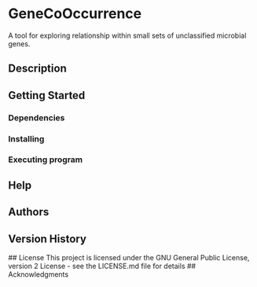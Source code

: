 # GeneCoOccurrence

A tool for exploring relationship within small sets of unclassified microbial genes.

## Description

<!-- An in-depth paragraph about your project and overview of use. -->


## Getting Started

### Dependencies

<!-- * Describe any prerequisites, libraries, OS version, etc., needed before installing program.
* ex. Windows 10. -->


### Installing
<!-- * How/where to download your program
* Any modifications needed to be made to files/folders -->


### Executing program
<!-- * How to run the program
* Step-by-step bullets -->
<!--
```
code blocks for commands
```-->

## Help
<!-- Any advise for common problems or issues.
```
command to run if program contains helper info
``` -->


## Authors
<!-- Contributors names and contact info

ex. Dominique Pizzie  
ex. [@DomPizzie](https://twitter.com/dompizzie) -->


## Version History
<!--
* 0.2
    * Various bug fixes and optimizations
    * See [commit change]() or See [release history]()
* 0.1
    * Initial Release
--!>
## License

This project is licensed under the GNU General Public License, version 2 License - see the LICENSE.md file for details

## Acknowledgments
<!--
Inspiration, code snippets, etc.
* [awesome-readme](https://github.com/matiassingers/awesome-readme)
* [PurpleBooth](https://gist.github.com/PurpleBooth/109311bb0361f32d87a2)
* [dbader](https://github.com/dbader/readme-template)
* [zenorocha](https://gist.github.com/zenorocha/4526327)
* [fvcproductions](https://gist.github.com/fvcproductions/1bfc2d4aecb01a834b46)
--!>
